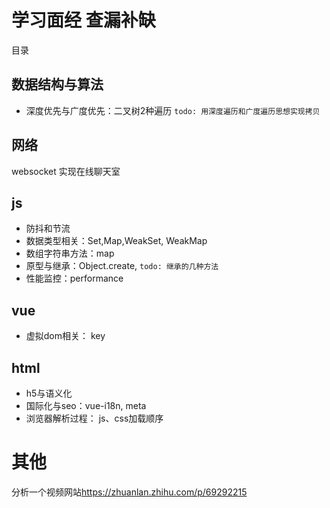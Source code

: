 <!--
 * @Author: ymq
 * @Date: 2021-11-23 18:50:38
 * @LastEditTime: 2021-12-31 17:41:24
 * @LastEditors: ymq
 * @Description: 
-->

# 学习面经 查漏补缺

目录

## 数据结构与算法

* 深度优先与广度优先：二叉树2种遍历 `todo: 用深度遍历和广度遍历思想实现拷贝`

## 网络

websocket 实现在线聊天室

## js

* 防抖和节流
* 数据类型相关：Set,Map,WeakSet, WeakMap
* 数组字符串方法：map
* 原型与继承：Object.create, `todo: 继承的几种方法`
* 性能监控：performance

## vue

* 虚拟dom相关： key

## html

* h5与语义化
* 国际化与seo：vue-i18n, meta
* 浏览器解析过程： js、css加载顺序

# 其他

分析一个视频网站<https://zhuanlan.zhihu.com/p/69292215>
